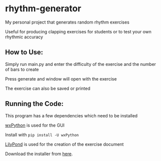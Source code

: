 # rhythm-generator
My personal project that generates random rhythm exercises

Useful for producing clapping exercises for students or to test your own rhythmic accuracy

## **How to Use:**

Simply run main.py and enter the difficulty of the exercise and the number of bars to create

Press generate and window will open with the exercise

The exercise can also be saved or printed


## **Running the Code:**

This program has a few dependencies which need to be installed

[wxPython](https://wxpython.org/) is used for the GUI

Install with `pip install -U wxPython`


[LilyPond](http://lilypond.org/) is used for the creation of the exercise document

Download the installer from [here](http://lilypond.org/download.html).
